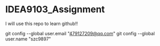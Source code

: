 # IDEA9103_Assignment

I will use this repo to learn github!!

  git config --global user.email "479127209@qq.com"
  git config --global user.name "szc9897"